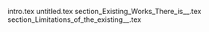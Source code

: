 intro.tex
untitled.tex
section_Existing_Works_There_is__.tex
section_Limitations_of_the_existing__.tex